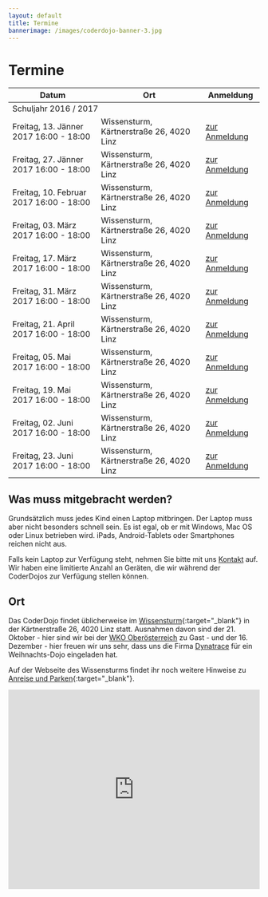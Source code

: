 ```yaml
---
layout: default
title: Termine
bannerimage: /images/coderdojo-banner-3.jpg
---
```


# Termine

<table class="table">
	<thead>
		<tr>
			<th>Datum</th>
			<th>Ort</th>
			<th>Anmeldung</th>
		</tr>
	</thead>
	<tbody>
		<tr class="subtitle">
			<td colspan="3">Schuljahr 2016 / 2017</td>
		</tr>
		<tr>
			<td>Freitag, 13. Jänner 2017 16:00 - 18:00</td>
			<td>Wissensturm, Kärtnerstraße 26, 4020 Linz</td>
			<td><a href="https://www.eventbrite.de/e/coderdojo-linz-wissensturm-tickets-26026384617" target="_blank">zur Anmeldung</a></td>
		</tr>
		<tr>
			<td>Freitag, 27. Jänner 2017 16:00 - 18:00</td>
			<td>Wissensturm, Kärtnerstraße 26, 4020 Linz</td>
			<td><a href="https://www.eventbrite.de/e/coderdojo-linz-wissensturm-tickets-26026385620" target="_blank">zur Anmeldung</a></td>
		</tr>
		<tr>
			<td>Freitag, 10. Februar 2017 16:00 - 18:00</td>
			<td>Wissensturm, Kärtnerstraße 26, 4020 Linz</td>
			<td><a href="https://www.eventbrite.de/e/coderdojo-linz-wissensturm-tickets-26026386623" target="_blank">zur Anmeldung</a></td>
		</tr>
		<tr>
			<td>Freitag, 03. März 2017 16:00 - 18:00</td>
			<td>Wissensturm, Kärtnerstraße 26, 4020 Linz</td>
			<td><a href="https://www.eventbrite.de/e/coderdojo-linz-wissensturm-tickets-26026387626" target="_blank">zur Anmeldung</a></td>
		</tr>
		<tr>
			<td>Freitag, 17. März 2017 16:00 - 18:00</td>
			<td>Wissensturm, Kärtnerstraße 26, 4020 Linz</td>
			<td><a href="https://www.eventbrite.de/e/coderdojo-linz-wissensturm-tickets-26026388629" target="_blank">zur Anmeldung</a></td>
		</tr>
		<tr>
			<td>Freitag, 31. März 2017 16:00 - 18:00</td>
			<td>Wissensturm, Kärtnerstraße 26, 4020 Linz</td>
			<td><a href="https://www.eventbrite.de/e/coderdojo-linz-wissensturm-tickets-26026389632" target="_blank">zur Anmeldung</a></td>
		</tr>
		<tr>
			<td>Freitag, 21. April 2017 16:00 - 18:00</td>
			<td>Wissensturm, Kärtnerstraße 26, 4020 Linz</td>
			<td><a href="https://www.eventbrite.de/e/coderdojo-linz-wissensturm-tickets-26026390635" target="_blank">zur Anmeldung</a></td>
		</tr>
		<tr>
			<td>Freitag, 05. Mai 2017 16:00 - 18:00</td>
			<td>Wissensturm, Kärtnerstraße 26, 4020 Linz</td>
			<td><a href="https://www.eventbrite.de/e/coderdojo-linz-wissensturm-tickets-26026391638" target="_blank">zur Anmeldung</a></td>
		</tr>
		<tr>
			<td>Freitag, 19. Mai 2017 16:00 - 18:00</td>
			<td>Wissensturm, Kärtnerstraße 26, 4020 Linz</td>
			<td><a href="https://www.eventbrite.de/e/coderdojo-linz-wissensturm-tickets-26026392641" target="_blank">zur Anmeldung</a></td>
		</tr>
		<tr>
			<td>Freitag, 02. Juni 2017 16:00 - 18:00</td>
			<td>Wissensturm, Kärtnerstraße 26, 4020 Linz</td>
			<td><a href="https://www.eventbrite.de/e/coderdojo-linz-wissensturm-tickets-26026393644" target="_blank">zur Anmeldung</a></td>
		</tr>
		<tr>
			<td>Freitag, 23. Juni 2017 16:00 - 18:00</td>
			<td>Wissensturm, Kärtnerstraße 26, 4020 Linz</td>
			<td><a href="https://www.eventbrite.de/e/coderdojo-linz-wissensturm-tickets-26026394647" target="_blank">zur Anmeldung</a></td>
		</tr>
	</tbody>
</table>

## Was muss mitgebracht werden?

Grundsätzlich muss jedes Kind einen Laptop mitbringen. Der Laptop muss aber nicht besonders schnell sein. Es ist egal, ob er mit Windows, Mac OS oder Linux betrieben wird. iPads, Android-Tablets oder Smartphones reichen nicht aus.

Falls kein Laptop zur Verfügung steht, nehmen Sie bitte mit uns [Kontakt](http://coderdojo-linz.github.io/kontakt.html) auf. Wir haben eine limitierte Anzahl an Geräten, die wir während der CoderDojos zur Verfügung stellen können.

## Ort

Das CoderDojo findet üblicherweise im [Wissensturm](http://www.linz.at/wissensturm/){:target="_blank"} in der Kärtnerstraße 26, 4020 Linz statt.
Ausnahmen davon sind der 21. Oktober - hier sind wir bei der <a href="https://www.wko.at/Content.Node/service/ooe/Service_Reiter_Startseite_Oberoesterreich..html" target="_blank">WKO Oberösterreich</a> zu Gast - und der 16. Dezember - hier freuen wir uns sehr, dass uns die Firma <a href="http://www.dynatrace.com/de/" target="_blank">Dynatrace</a> für ein Weihnachts-Dojo eingeladen hat.

Auf der Webseite des Wissensturms findet ihr noch weitere Hinweise zu [Anreise und Parken](http://www.linz.at/wissensturm/anreise.asp){:target="_blank"}.

<iframe frameborder="0" style="border: 0; width: 100%; height: 400px;" src="https://www.google.com/maps/embed/v1/place?q=Wissensturm%20Volkshochschule%20Linz%20Stadtbibliothek%2C%20K%C3%A4rntnerstra%C3%9Fe%2C%20Linz%2C%20Austria&key=AIzaSyAAgaQBWJByXn9NNkGVGGRFRxGXUWXxBXE" allowfullscreen></iframe>
